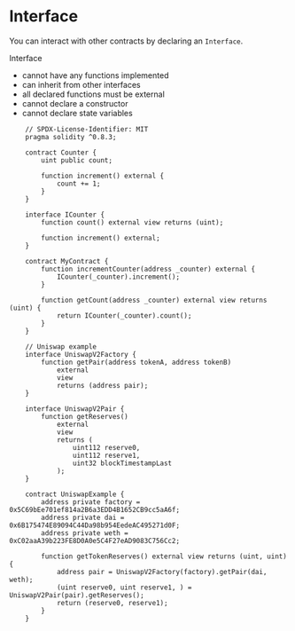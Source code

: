 # Interface

You can interact with other contracts by declaring an `Interface`.

Interface

- cannot have any functions implemented
- can inherit from other interfaces
- all declared functions must be external
- cannot declare a constructor
- cannot declare state variables

```
    // SPDX-License-Identifier: MIT
    pragma solidity ^0.8.3;

    contract Counter {
        uint public count;

        function increment() external {
            count += 1;
        }
    }

    interface ICounter {
        function count() external view returns (uint);

        function increment() external;
    }

    contract MyContract {
        function incrementCounter(address _counter) external {
            ICounter(_counter).increment();
        }

        function getCount(address _counter) external view returns (uint) {
            return ICounter(_counter).count();
        }
    }

    // Uniswap example
    interface UniswapV2Factory {
        function getPair(address tokenA, address tokenB)
            external
            view
            returns (address pair);
    }

    interface UniswapV2Pair {
        function getReserves()
            external
            view
            returns (
                uint112 reserve0,
                uint112 reserve1,
                uint32 blockTimestampLast
            );
    }

    contract UniswapExample {
        address private factory = 0x5C69bEe701ef814a2B6a3EDD4B1652CB9cc5aA6f;
        address private dai = 0x6B175474E89094C44Da98b954EedeAC495271d0F;
        address private weth = 0xC02aaA39b223FE8D0A0e5C4F27eAD9083C756Cc2;

        function getTokenReserves() external view returns (uint, uint) {
            address pair = UniswapV2Factory(factory).getPair(dai, weth);
            (uint reserve0, uint reserve1, ) = UniswapV2Pair(pair).getReserves();
            return (reserve0, reserve1);
        }
    }
```